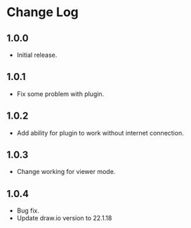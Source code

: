 # Change Log

## 1.0.0

* Initial release.

## 1.0.1

* Fix some problem with plugin.

## 1.0.2

* Add ability for plugin to work without internet connection.

## 1.0.3

* Change working for viewer mode.

## 1.0.4

* Bug fix.
* Update draw.io version to 22.1.18